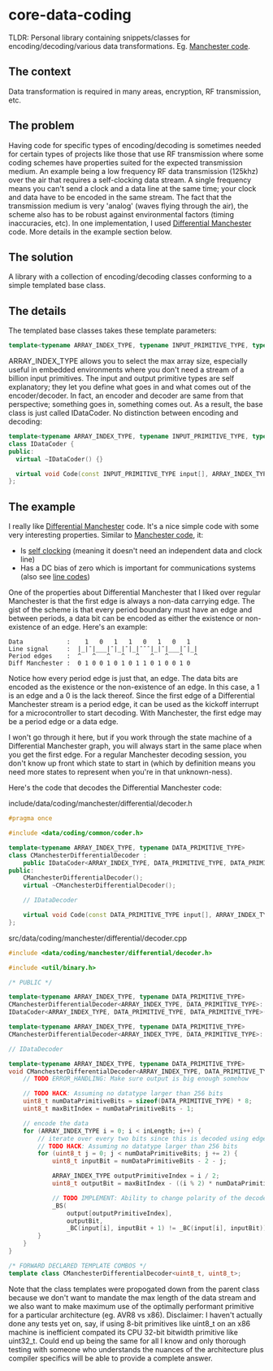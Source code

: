 # core-data-coding
TLDR: Personal library containing snippets/classes for encoding/decoding/various data transformations. Eg. [Manchester code](https://en.wikipedia.org/wiki/Manchester_code).

## The context
Data transformation is required in many areas, encryption, RF transmission, etc.

## The problem
Having code for specific types of encoding/decoding is sometimes needed for certain types of projects like those that use RF transmission where some coding schemes have properties suited for the expected transmission medium. An example being a low frequency RF data transmission (125khz) over the air that requires a self-clocking data stream. A single frequency means you can't send a clock and a data line at the same time; your clock and data have to be encoded in the same stream. The fact that the transmission medium is very 'analog' (waves flying through the air), the scheme also has to be robust against environmental factors (timing inaccuracies, etc). In one implementation, I used [Differential Manchester](https://en.wikipedia.org/wiki/Differential_Manchester_encoding) code. More details in the example section below.

## The solution
A library with a collection of encoding/decoding classes conforming to a simple templated base class.

## The details
The templated base classes takes these template parameters:
```c++
template<typename ARRAY_INDEX_TYPE, typename INPUT_PRIMITIVE_TYPE, typename OUTPUT_PRIMITIVE_TYPE>
```
ARRAY_INDEX_TYPE allows you to select the max array size, especially useful in embedded environments where you don't need a stream of a billion input primitives. The input and output primitive types are self explanatory; they let you define what goes in and what comes out of the encoder/decoder. In fact, an encoder and decoder are same from that perspective; something goes in, something comes out. As a result, the base class is just called IDataCoder. No distinction between encoding and decoding:
```c++
template<typename ARRAY_INDEX_TYPE, typename INPUT_PRIMITIVE_TYPE, typename OUTPUT_PRIMITIVE_TYPE>
class IDataCoder {
public:
  virtual ~IDataCoder() {}

  virtual void Code(const INPUT_PRIMITIVE_TYPE input[], ARRAY_INDEX_TYPE inLength, OUTPUT_PRIMITIVE_TYPE output[]) const = 0;
};
```

## The example
I really like [Differential Manchester](https://en.wikipedia.org/wiki/Differential_Manchester_encoding) code. It's a nice simple code with some very interesting properties. Similar to [Manchester code](https://en.wikipedia.org/wiki/Manchester_code), it:
* Is [self clocking](https://en.wikipedia.org/wiki/Self-clocking_signal) (meaning it doesn't need an independent data and clock line)
* Has a DC bias of zero which is important for communications systems (also see [line codes](https://en.wikipedia.org/wiki/Line_code))

One of the properties about Differential Manchester that I liked over regular Manchester is that the first edge is always a non-data carrying edge. The gist of the scheme is that every period boundary must have an edge and between periods, a data bit can be encoded as either the existence or non-existence of an edge. Here's an example:
```
Data            :    1   0   1   1   0   1   0   1
Line signal     :  |_|¯|___|¯|_|¯|_|¯¯¯|_|¯|___|¯|_|
Period edges    :  ^   ^   ^   ^   ^   ^   ^   ^   ^
Diff Manchester :  0 1 0 0 1 0 1 0 1 1 0 1 0 0 1 0
```
Notice how every period edge is just that, an edge. The data bits are encoded as the existence or the non-existence of an edge.  In this case, a 1 is an edge and a 0 is the lack thereof. Since the first edge of a Differential Manchester stream is a period edge, it can be used as the kickoff interrupt for a microcontroller to start decoding. With Manchester, the first edge may be a period edge or a data edge.

I won't go through it here, but if you work through the state machine of a Differential Manchester graph, you will always start in the same place when you get the first edge. For a regular Manchester decoding session, you don't know up front which state to start in (which by definition means you need more states to represent when you're in that unknown-ness).

Here's the code that decodes the Differential Manchester code:

include/data/coding/manchester/differential/decoder.h
```c++
#pragma once

#include <data/coding/common/coder.h>

template<typename ARRAY_INDEX_TYPE, typename DATA_PRIMITIVE_TYPE>
class CManchesterDifferentialDecoder :
	public IDataCoder<ARRAY_INDEX_TYPE, DATA_PRIMITIVE_TYPE, DATA_PRIMITIVE_TYPE> {
public:
	CManchesterDifferentialDecoder();
	virtual ~CManchesterDifferentialDecoder();

	// IDataDecoder

	virtual void Code(const DATA_PRIMITIVE_TYPE input[], ARRAY_INDEX_TYPE inLength, DATA_PRIMITIVE_TYPE output[]) const;
};
```

src/data/coding/manchester/differential/decoder.cpp
```c++
#include <data/coding/manchester/differential/decoder.h>

#include <util/binary.h>

/* PUBLIC */

template<typename ARRAY_INDEX_TYPE, typename DATA_PRIMITIVE_TYPE>
CManchesterDifferentialDecoder<ARRAY_INDEX_TYPE, DATA_PRIMITIVE_TYPE>::CManchesterDifferentialDecoder() :
IDataCoder<ARRAY_INDEX_TYPE, DATA_PRIMITIVE_TYPE, DATA_PRIMITIVE_TYPE>() {}

template<typename ARRAY_INDEX_TYPE, typename DATA_PRIMITIVE_TYPE>
CManchesterDifferentialDecoder<ARRAY_INDEX_TYPE, DATA_PRIMITIVE_TYPE>::~CManchesterDifferentialDecoder() {}

// IDataDecoder

template<typename ARRAY_INDEX_TYPE, typename DATA_PRIMITIVE_TYPE>
void CManchesterDifferentialDecoder<ARRAY_INDEX_TYPE, DATA_PRIMITIVE_TYPE>::Code(const DATA_PRIMITIVE_TYPE input[], ARRAY_INDEX_TYPE inLength, DATA_PRIMITIVE_TYPE output[]) const {
	// TODO ERROR_HANDLING: Make sure output is big enough somehow

	// TODO HACK: Assuming no datatype larger than 256 bits
	uint8_t numDataPrimitiveBits = sizeof(DATA_PRIMITIVE_TYPE) * 8;
	uint8_t maxBitIndex = numDataPrimitiveBits - 1;

	// encode the data
	for (ARRAY_INDEX_TYPE i = 0; i < inLength; i++) {
		// iterate over every two bits since this is decoded using edges (requires before and after information)
		// TODO HACK: Assuming no datatype larger than 256 bits
		for (uint8_t j = 0; j < numDataPrimitiveBits; j += 2) {
			uint8_t inputBit = numDataPrimitiveBits - 2 - j;

			ARRAY_INDEX_TYPE outputPrimitiveIndex = i / 2;
			uint8_t outputBit = maxBitIndex - ((i % 2) * numDataPrimitiveBits + j) / 2;

			// TODO IMPLEMENT: Ability to change polarity of the decoder
			_BS(
				output[outputPrimitiveIndex],
				outputBit,
				_BC(input[i], inputBit + 1) != _BC(input[i], inputBit));
		}
	}
}

/* FORWARD DECLARED TEMPLATE COMBOS */
template class CManchesterDifferentialDecoder<uint8_t, uint8_t>;
```

Note that the class templates were propogated down from the parent class because we don't want to mandate the max length of the data stream and we also want to make maximum use of the optimally performant primitive for a particular architecture (eg. AVR8 vs x86). Disclaimer: I haven't actually done any tests yet on, say, if using 8-bit primitives like uint8_t on an x86 machine is inefficient compated its CPU 32-bit bitwidth primitive like uint32_t. Could end up being the same for all I know and only thorough testing with someone who understands the nuances of the architecture plus compiler specifics will be able to provide a complete answer.
